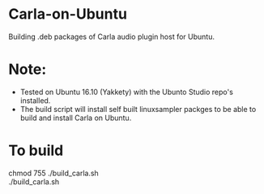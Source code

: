 # Carla-on-Ubuntu
Building .deb packages of Carla audio plugin host for Ubuntu.
  
# Note:
* Tested on Ubuntu 16.10 (Yakkety) with the Ubunto Studio repo's installed.
* The build script will install self built linuxsampler packges to be able to build and install Carla on Ubuntu.
  
# To build
chmod 755 ./build_carla.sh  
./build_carla.sh  

